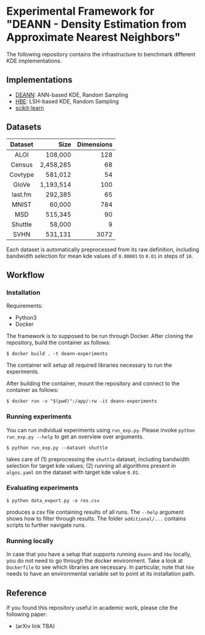 # Experimental Framework for "DEANN - Density Estimation from Approximate Nearest Neighbors"

The following repository contains the infrastructure to benchmark different KDE implementations.

## Implementations

- [DEANN](https://github.com/mkarppa/deann): ANN-based KDE, Random Sampling
- [HBE](https://github.com/kexinrong/rehashing): LSH-based KDE, Random Sampling
- [scikit-learn](https://scikit-learn.org/stable/modules/generated/sklearn.neighbors.KernelDensity.html#sklearn.neighbors.KernelDensity)

## Datasets

| Dataset | Size | Dimensions | 
|:-------:| ---------: | ---------: | 
| ALOI    |   108,000 | 128 |
| Census  | 2,458,285 | 68  |
| Covtype |   581,012 | 54  |
| GloVe   | 1,193,514 | 100 |
| last.fm |   292,385 | 65  |
| MNIST   |    60,000 | 784 |
| MSD     |   515,345 | 90  |
| Shuttle |    58,000 | 9   |
| SVHN    |   531,131 | 3072  |

Each dataset is automatically preprocessed from its raw definition, including bandwidth selection for mean kde values of `0.00001` to `0.01` in steps of `10`.


## Workflow

### Installation

Requirements:

- Python3
- Docker

The framework is to supposed to be run through Docker. After cloning the repository, build the container as follows: 

``` 
$ docker build . -t deann-experiments
```

The container will setup all required libraries necessary to run the experiments. 

After building the container, mount the repository and connect to the container as follows:

```
$ docker run -v "$(pwd)":/app/:rw -it deann-experiments
```

### Running experiments

You can run individual experiments using `run_exp.py`. Please invoke `python run_exp.py --help` to get an overview over arguments. 

```
$ python run_exp.py --dataset shuttle
```

takes care of 
(1) preprocessing the `shuttle` dataset, including bandwidth selection for target kde values;
(2) running all algorithms present in `algos.yaml` on the dataset with target kde value `0.01`. 

### Evaluating experiments

```
$ python data_export.py -o res.csv
```

produces a csv file containing results of all runs. The `--help` argument shows how to filter through results. The folder `additional/...` contains scripts to further navigate runs. 

### Running locally

In case that you have a setup that supports running `deann` and `hbe` locally, you do not need to go through the docker environment. Take a look at `Dockerfile` to see which libraries are necessary. In particular, note that `hbe` needs to have an environmental variable set to point at its installation path.

## Reference

If you found this repository useful in academic work, please cite the following paper: 

- (arXiv link TBA)



